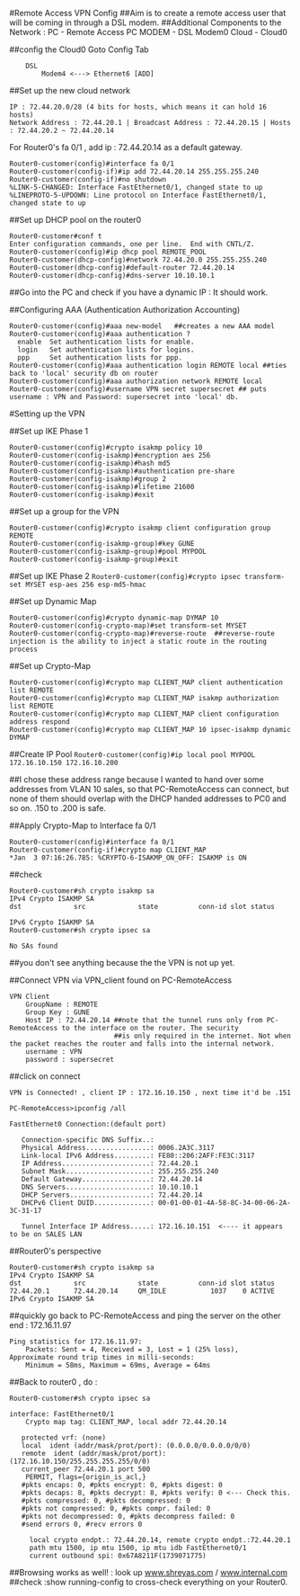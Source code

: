 #Remote Access VPN Config
##Aim is to create a remote access user that will be coming in through a DSL modem.
##Additional Components to the Network : 
	PC - Remote Access PC
	MODEM - DSL Modem0
	Cloud - Cloud0
	
##config the Cloud0
Goto Config Tab
```
	DSL
		Modem4 <---> Ethernet6 [ADD]
```
##Set up the new cloud network
```
IP : 72.44.20.0/28 (4 bits for hosts, which means it can hold 16 hosts)
Network Address : 72.44.20.1 | Broadcast Address : 72.44.20.15 | Hosts : 72.44.20.2 ~ 72.44.20.14
```

For Router0's fa 0/1 , add ip : 72.44.20.14  as a default gateway.
```
Router0-customer(config)#interface fa 0/1
Router0-customer(config-if)#ip add 72.44.20.14 255.255.255.240
Router0-customer(config-if)#no shutdown
%LINK-5-CHANGED: Interface FastEthernet0/1, changed state to up
%LINEPROTO-5-UPDOWN: Line protocol on Interface FastEthernet0/1, changed state to up
```

##Set up DHCP pool on the router0
```
Router0-customer#conf t
Enter configuration commands, one per line.  End with CNTL/Z.
Router0-customer(config)#ip dhcp pool REMOTE_POOL
Router0-customer(dhcp-config)#network 72.44.20.0 255.255.255.240
Router0-customer(dhcp-config)#default-router 72.44.20.14 
Router0-customer(dhcp-config)#dns-server 10.10.10.1 
```

##Go into the PC and check if you have a dynamic IP : It should work.

##Configuring AAA (Authentication Authorization Accounting)
```
Router0-customer(config)#aaa new-model   ##creates a new AAA model 
Router0-customer(config)#aaa authentication ?
  enable  Set authentication lists for enable.
  login   Set authentication lists for logins.
  ppp     Set authentication lists for ppp.
Router0-customer(config)#aaa authentication login REMOTE local ##ties back to 'local' security db on router
Router0-customer(config)#aaa authorization network REMOTE local
Router0-customer(config)#username VPN secret supersecret ## puts username : VPN and Password: supersecret into 'local' db.
```

#Setting up the VPN

##Set up IKE Phase 1
```
Router0-customer(config)#crypto isakmp policy 10
Router0-customer(config-isakmp)#encryption aes 256
Router0-customer(config-isakmp)#hash md5
Router0-customer(config-isakmp)#authentication pre-share
Router0-customer(config-isakmp)#group 2
Router0-customer(config-isakmp)#lifetime 21600
Router0-customer(config-isakmp)#exit
```

##Set up a group for the VPN
```
Router0-customer(config)#crypto isakmp client configuration group REMOTE
Router0-customer(config-isakmp-group)#key GUNE
Router0-customer(config-isakmp-group)#pool MYPOOL
Router0-customer(config-isakmp-group)#exit
```

##Set up IKE Phase 2 
`Router0-customer(config)#crypto ipsec transform-set MYSET esp-aes 256 esp-md5-hmac`

##Set up Dynamic Map 
```
Router0-customer(config)#crypto dynamic-map DYMAP 10
Router0-customer(config-crypto-map)#set transform-set MYSET
Router0-customer(config-crypto-map)#reverse-route  ##reverse-route injection is the ability to inject a static route in the routing process
```

##Set up Crypto-Map
```
Router0-customer(config)#crypto map CLIENT_MAP client authentication list REMOTE
Router0-customer(config)#crypto map CLIENT_MAP isakmp authorization list REMOTE
Router0-customer(config)#crypto map CLIENT_MAP client configuration address respond
Router0-customer(config)#crypto map CLIENT_MAP 10 ipsec-isakmp dynamic DYMAP
```

##Create IP Pool 
`Router0-customer(config)#ip local pool MYPOOL 172.16.10.150 172.16.10.200`

##I chose these address range because I wanted to hand over some addresses from VLAN 10 sales, so that PC-RemoteAccess can connect, but none of them should overlap with the DHCP handed addresses to PC0 and so on. .150 to .200 is safe.

##Apply Crypto-Map to Interface fa 0/1
```
Router0-customer(config)#interface fa 0/1
Router0-customer(config-if)#crypto map CLIENT_MAP
*Jan  3 07:16:26.785: %CRYPTO-6-ISAKMP_ON_OFF: ISAKMP is ON
```

##check
```
Router0-customer#sh crypto isakmp sa
IPv4 Crypto ISAKMP SA
dst             src             state          conn-id slot status
                                                                    
IPv6 Crypto ISAKMP SA
Router0-customer#sh crypto ipsec sa

No SAs found
```
##you don't see anything because the the VPN is not up yet.

##Connect VPN via VPN_client found on PC-RemoteAccess
```
VPN Client 
	GroupName : REMOTE 
	Group Key : GUNE 
	Host IP : 72.44.20.14 ##note that the tunnel runs only from PC-RemoteAccess to the interface on the router. The security
						  ##is only required in the internet. Not when the packet reaches the router and falls into the internal network.
	username : VPN 
	password : supersecret
```
	
##click on connect
```
VPN is Connected! , client IP : 172.16.10.150 , next time it'd be .151 

PC-RemoteAccess>ipconfig /all

FastEthernet0 Connection:(default port)

   Connection-specific DNS Suffix..: 
   Physical Address................: 0006.2A3C.3117
   Link-local IPv6 Address.........: FE80::206:2AFF:FE3C:3117
   IP Address......................: 72.44.20.1
   Subnet Mask.....................: 255.255.255.240
   Default Gateway.................: 72.44.20.14
   DNS Servers.....................: 10.10.10.1
   DHCP Servers....................: 72.44.20.14
   DHCPv6 Client DUID..............: 00-01-00-01-4A-58-8C-34-00-06-2A-3C-31-17

   Tunnel Interface IP Address.....: 172.16.10.151  <---- it appears to be on SALES LAN 
```
   
##Router0's perspective
```
Router0-customer#sh crypto isakmp sa
IPv4 Crypto ISAKMP SA
dst             src             state          conn-id slot status
72.44.20.1      72.44.20.14     QM_IDLE           1037    0 ACTIVE
IPv6 Crypto ISAKMP SA
```

##quickly go back to PC-RemoteAccess and ping the server on the other end : 172.16.11.97
```
Ping statistics for 172.16.11.97:
    Packets: Sent = 4, Received = 3, Lost = 1 (25% loss),
Approximate round trip times in milli-seconds:
    Minimum = 58ms, Maximum = 69ms, Average = 64ms
```

##Back to router0 , do : 
```
Router0-customer#sh crypto ipsec sa

interface: FastEthernet0/1
    Crypto map tag: CLIENT_MAP, local addr 72.44.20.14

   protected vrf: (none)
   local  ident (addr/mask/prot/port): (0.0.0.0/0.0.0.0/0/0)
   remote  ident (addr/mask/prot/port): (172.16.10.150/255.255.255.255/0/0)
   current_peer 72.44.20.1 port 500
    PERMIT, flags={origin_is_acl,}
   #pkts encaps: 0, #pkts encrypt: 0, #pkts digest: 0
   #pkts decaps: 8, #pkts decrypt: 8, #pkts verify: 0 <--- Check this. 
   #pkts compressed: 0, #pkts decompressed: 0
   #pkts not compressed: 0, #pkts compr. failed: 0
   #pkts not decompressed: 0, #pkts decompress failed: 0
   #send errors 0, #recv errors 0

     local crypto endpt.: 72.44.20.14, remote crypto endpt.:72.44.20.1
     path mtu 1500, ip mtu 1500, ip mtu idb FastEthernet0/1
     current outbound spi: 0x67A8211F(1739071775)
```

##Browsing works as well! : look up www.shreyas.com / www.internal.com 
##check :show running-config to cross-check everything on your Router0.




	

